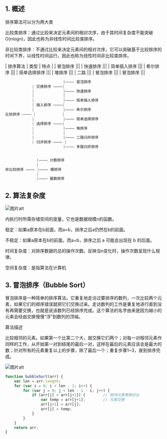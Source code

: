 ## 1. 概述

排序算法可以分为两大类

比较类排序：通过比较来决定元素间的相对次序，由于其时间复杂度不能突破O(nlogn)，因此也称为非线性时间比较类排序。

非比较类排序：不通过比较来决定元素间的相对次序，它可以突破基于比较排序的时间下界，以线性时间运行，因此也称为线性时间非比较类排序。

| 排序算法 | 类型 | 特点 |
| 冒泡排序 |||
| 快速排序 |||
| 简单插入排序 |||
| 希尔排序 |||
| 简单选择排序 |||
| 堆排序 |||
| 二路 |||
| 冒泡排序 |||
| 冒泡排序 |||

```s
                          |———— 冒泡排序
            | 交换排序 ————|
            |             |———— 快速排序
            |             |
            |             |———— 简单插入排序
            | 插入排序 ————|
            |             |———— 希尔排序
比较排序 ———— |            |
            |             |———— 简单选择排序
            | 选择排序 ————|
            |             |———— 堆排序
            |             |
            |             |———— 二路归并排序
            | 归并排序 ———— |
                          |———— 多路归并排序


              |———— 计数排序
              |
非比较排序 ———— |———— 桶排序
              |
              |———— 基数排序
```

## 2. 算法复杂度

![图片alt](https://images2018.cnblogs.com/blog/849589/201804/849589-20180402133438219-1946132192.png)

内执行时所需存储空间的度量，它也是数据规模n的函数。

稳定：如果a原本在b前面，而a=b，排序之后a仍然在b的前面。

不稳定：如果a原本在b的前面，而a=b，排序之后 a 可能会出现在 b 的后面。

时间复杂度：对排序数据的总的操作次数。反映当n变化时，操作次数呈现什么规律。

空间复杂度：是指算法在计算机

## 3. 冒泡排序（Bubble Sort）

冒泡排序是一种简单的排序算法。它重复地走访过要排序的数列，一次比较两个元素，如果它们的顺序错误就把它们交换过来。走访数列的工作是重复地进行直到没有再需要交换，也就是说该数列已经排序完成。这个算法的名字由来是因为越小的元素会经由交换慢慢“浮”到数列的顶端。 

算法描述

比较相邻的元素。如果第一个比第二个大，就交换它们两个；对每一对相邻元素作同样的工作，从开始第一对到结尾的最后一对，这样在最后的元素应该会是最大的数；针对所有的元素重复以上的步骤，除了最后一个；重复步骤1~3，直到排序完成。

![图片alt](https://images2017.cnblogs.com/blog/849589/201710/849589-20171015223238449-2146169197.gif)

```js
function bubbleSort(arr) {
    var len = arr.length;
    for (var i = 0; i < len - 1; i++) {
        for (var j = 0; j < len - 1 - i; j++) {
            if (arr[j] > arr[j+1]) {        // 相邻元素两两对比
                var temp = arr[j+1];        // 元素交换
                arr[j+1] = arr[j];
                arr[j] = temp;
            }
        }
    }
    return arr;
}
```